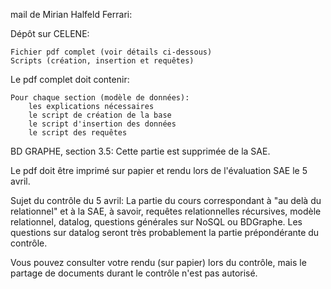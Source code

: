 mail de Mirian Halfeld Ferrari:

Dépôt sur CELENE:

    Fichier pdf complet (voir détails ci-dessous)
    Scripts (création, insertion et requêtes)

Le pdf complet doit contenir:

    Pour chaque section (modèle de données):
        les explications nécessaires
        le script de création de la base
        le script d'insertion des données
        le script des requêtes

BD GRAPHE, section 3.5: Cette partie est  supprimée de la SAE.

Le pdf doit être imprimé sur papier et rendu lors de l'évaluation SAE le 5 avril.


Sujet du contrôle du 5 avril: La partie du cours correspondant à "au delà du relationnel" et à la SAE, à savoir, requêtes relationnelles récursives, modèle relationnel,  datalog, questions générales sur NoSQL ou BDGraphe. Les questions sur datalog seront très probablement la partie prépondérante du contrôle.

Vous pouvez consulter votre rendu (sur papier) lors du contrôle, mais le partage de documents durant le contrôle n'est pas autorisé. 